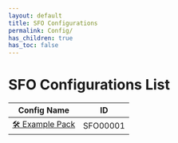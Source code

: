 ```yaml
---
layout: default
title: SFO Configurations
permalink: Config/
has_children: true
has_toc: false
---
```

# SFO Configurations List

| Config Name | ID |
|------|:---:|
| [🛠️ Example Pack](SFO00001/) | SFO00001 |
